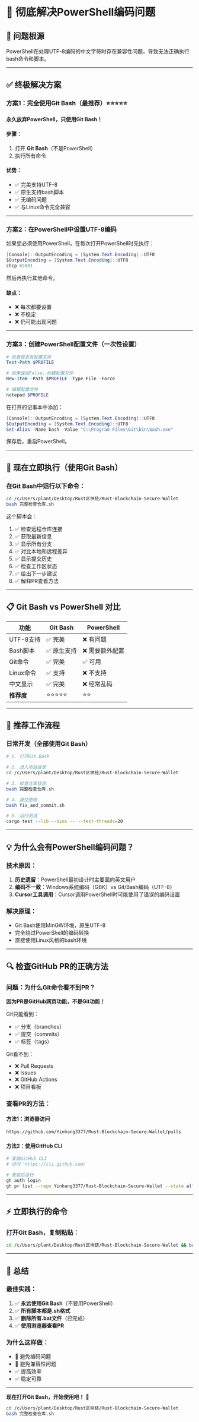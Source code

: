 # 🔧 彻底解决PowerShell编码问题

## 🎯 问题根源

PowerShell在处理UTF-8编码的中文字符时存在兼容性问题，导致无法正确执行bash命令和脚本。

---

## ✅ 终极解决方案

### 方案1：完全使用Git Bash（最推荐）⭐⭐⭐⭐⭐

**永久放弃PowerShell，只使用Git Bash！**

#### 步骤：
1. 打开 **Git Bash**（不是PowerShell）
2. 执行所有命令

#### 优势：
- ✅ 完美支持UTF-8
- ✅ 原生支持bash脚本
- ✅ 无编码问题
- ✅ 与Linux命令完全兼容

---

### 方案2：在PowerShell中设置UTF-8编码

如果您必须使用PowerShell，在每次打开PowerShell时先执行：

```powershell
[Console]::OutputEncoding = [System.Text.Encoding]::UTF8
$OutputEncoding = [System.Text.Encoding]::UTF8
chcp 65001
```

然后再执行其他命令。

#### 缺点：
- ❌ 每次都要设置
- ❌ 不稳定
- ❌ 仍可能出现问题

---

### 方案3：创建PowerShell配置文件（一次性设置）

```powershell
# 检查是否有配置文件
Test-Path $PROFILE

# 如果返回False，创建配置文件
New-Item -Path $PROFILE -Type File -Force

# 编辑配置文件
notepad $PROFILE
```

在打开的记事本中添加：
```powershell
[Console]::OutputEncoding = [System.Text.Encoding]::UTF8
$OutputEncoding = [System.Text.Encoding]::UTF8
Set-Alias -Name bash -Value "C:\Program Files\Git\bin\bash.exe"
```

保存后，重启PowerShell。

---

## 🚀 现在立即执行（使用Git Bash）

### 在Git Bash中运行以下命令：

```bash
cd /c/Users/plant/Desktop/Rust区块链/Rust-Blockchain-Secure-Wallet
bash 完整检查仓库.sh
```

这个脚本会：
1. ✅ 检查远程仓库连接
2. ✅ 获取最新信息
3. ✅ 显示所有分支
4. ✅ 对比本地和远程差异
5. ✅ 显示提交历史
6. ✅ 检查工作区状态
7. ✅ 给出下一步建议
8. ✅ 解释PR查看方法

---

## 📋 Git Bash vs PowerShell 对比

| 功能 | Git Bash | PowerShell |
|---|---|---|
| UTF-8支持 | ✅ 完美 | ❌ 有问题 |
| Bash脚本 | ✅ 原生支持 | ❌ 需要额外配置 |
| Git命令 | ✅ 完美 | ✅ 可用 |
| Linux命令 | ✅ 支持 | ❌ 不支持 |
| 中文显示 | ✅ 完美 | ❌ 经常乱码 |
| **推荐度** | ⭐⭐⭐⭐⭐ | ⭐⭐ |

---

## 🎯 推荐工作流程

### 日常开发（全部使用Git Bash）

```bash
# 1. 打开Git Bash

# 2. 进入项目目录
cd /c/Users/plant/Desktop/Rust区块链/Rust-Blockchain-Secure-Wallet

# 3. 检查仓库状态
bash 完整检查仓库.sh

# 4. 提交更改
bash fix_and_commit.sh

# 5. 运行测试
cargo test --lib --bins -- --test-threads=20
```

---

## 💡 为什么会有PowerShell编码问题？

### 技术原因：
1. **历史遗留**：PowerShell最初设计时主要面向英文用户
2. **编码不一致**：Windows系统编码（GBK）vs Git/Bash编码（UTF-8）
3. **Cursor工具调用**：Cursor调用PowerShell时可能使用了错误的编码设置

### 解决原理：
- Git Bash使用MinGW环境，原生UTF-8
- 完全绕过PowerShell的编码转换
- 直接使用Linux风格的bash环境

---

## 🔍 检查GitHub PR的正确方法

### 问题：为什么Git命令看不到PR？

**因为PR是GitHub网页功能，不是Git功能！**

Git只能看到：
- ✅ 分支（branches）
- ✅ 提交（commits）
- ✅ 标签（tags）

Git看不到：
- ❌ Pull Requests
- ❌ Issues
- ❌ GitHub Actions
- ❌ 项目看板

### 查看PR的方法：

#### 方法1：浏览器访问
```
https://github.com/Yinhang3377/Rust-Blockchain-Secure-Wallet/pulls
```

#### 方法2：使用GitHub CLI
```bash
# 安装GitHub CLI
# 访问：https://cli.github.com/

# 安装后运行
gh auth login
gh pr list --repo Yinhang3377/Rust-Blockchain-Secure-Wallet --state all
```

---

## ⚡ 立即执行的命令

### 打开Git Bash，复制粘贴：

```bash
cd /c/Users/plant/Desktop/Rust区块链/Rust-Blockchain-Secure-Wallet && bash 完整检查仓库.sh
```

---

## 🎉 总结

### 最佳实践：
1. ✅ **永远使用Git Bash**（不要用PowerShell）
2. ✅ **所有脚本都是.sh格式**
3. ✅ **删除所有.bat文件**（已完成）
4. ✅ **使用浏览器查看PR**

### 为什么这样做：
- 🚫 避免编码问题
- 🚫 避免兼容性问题
- ✅ 提高效率
- ✅ 稳定可靠

---

**现在打开Git Bash，开始使用吧！** 🚀

```bash
cd /c/Users/plant/Desktop/Rust区块链/Rust-Blockchain-Secure-Wallet
bash 完整检查仓库.sh
```

